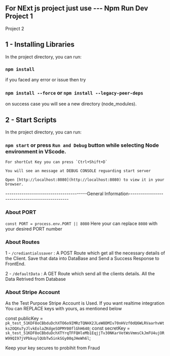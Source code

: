 ## For NExt js project just  use   ---    Npm Run Dev    Project 1
 Project 2

## 1 - Installing Libraries 

In the project directory, you can run:

### `npm install` 

if you faced any error or issue then try 

### `npm install --force` or `npm install --legacy-peer-deps`

 on success case you will see a new directory (node_modules).


## 2 - Start Scripts
In the project directory, you can run:

### `npm start` or press `Run and Debug` button while selecting Node environment in VScode. 

    For shortCut Key you can press `Ctrl+Shift+D` 

    You will see an message at DEBUG CONSOLE reguarding start server

    Open [http://localhost:8080](http://localhost:8080) to view it in your browser.

----------------------------------------General Information------------------------------------------------

### About PORT
`const PORT = process.env.PORT || 8080`
Here your can replace `8080` with your desired PORT number 



### About Routes

 1 - `/crediantialssaver` : 
                        A POST Route which get all the necessary details of the Client. Save that data into DataBase and Send a Success Response to FrontEnd.


 2 - `/defaultData` : 
                        A GET Route which send all the clients details. All the Data Retrived from Database

### About Stripe Account 
As the Test Purpose Stripe Account is Used. If you want realtime integration You can REPLACE keys with yours, as mentioned below

const publicKey = `pk_test_51KDF8oCBbduDchXTO6o9IMRzTQNHX2JLeW8DMIv70nHVzf0dQ6WLRVaarhvWtks2OQXu7yJlvkEolaZKdgeSOPMY00flGhH640`;
const secretKey = `sk_test_51KDF8oCBbduDchXTYrqTFFQHleMb1EqjjTv30NKarVetWsVmmsCkJmFU4ujORW99QI97jVPbkuylQUbTw5inkSGy00qJHeWh6l`;

Keep your key secures to probihit from Fraud